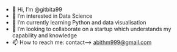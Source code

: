 - 👋 Hi, I’m @gitbita99
- 👀 I’m interested in Data Science 
- 🌱 I’m currently learning Python and data visualisation 
- 💞️ I’m looking to collaborate on a startup which understands my capability and knowledge 
- 📫 How to reach me: contact--> abithm999@gmail.com

<!---
gitbita99/gitbita99 is a ✨ special ✨ repository because its `README.md` (this file) appears on your GitHub profile.
You can click the Preview link to take a look at your changes.
--->
